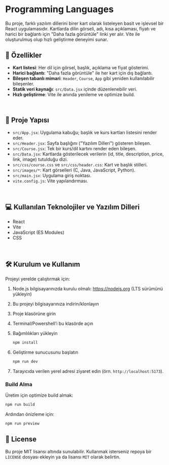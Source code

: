 # Programming Languages
Bu proje, farklı yazılım dillerini birer kart olarak listeleyen basit ve işlevsel bir React uygulamasıdır. Kartlarda dilin görseli, adı, kısa açıklaması, fiyatı ve harici bir bağlantı için "Daha fazla görüntüle" linki yer alır. Vite ile oluşturulmuş olup hızlı geliştirme deneyimi sunar.
<br>
## 🚀 Özellikler

- **Kart listesi**: Her dil için görsel, başlık, açıklama ve fiyat gösterimi.
- **Harici bağlantı**: "Daha fazla görüntüle" ile her kart için dış bağlantı.
- **Bileşen tabanlı mimari**: `Header`, `Course`, `App` gibi yeniden kullanılabilir bileşenler.
- **Statik veri kaynağı**: `src/Data.jsx` içinde düzenlenebilir veri.
- **Hızlı geliştirme**: Vite ile anında yenileme ve optimize build.
<br>

## 📂 Proje Yapısı

- `src/App.jsx`: Uygulama kabuğu; başlık ve kurs kartları listesini render eder.
- `src/Header.jsx`: Sayfa başlığını ("Yazılım Dilleri") gösteren bileşen.
- `src/Course.jsx`: Tek bir kurs/dil kartını render eden bileşen.
- `src/Data.jsx`: Kartlarda gösterilecek verilerin (id, title, description, price, link, image) tutulduğu dizi.
- `src/css/course.css` ve `src/css/header.css`: Kart ve başlık stilleri.
- `src/images/*`: Kart görselleri (C, Java, JavaScript, Python).
- `src/main.jsx`: Uygulama giriş noktası.
- `vite.config.js`: Vite yapılandırması.
<br>


## 💻 Kullanılan Teknolojiler ve Yazılım Dilleri
- React
- Vite
- JavaScript (ES Modules)
- CSS
<br>

## 🛠 Kurulum ve Kullanım

Projeyi yerelde çalıştırmak için:

1. Node.js bilgisayarınızda kurulu olmalı: https://nodejs.org (LTS sürümünü yükleyin)
2. Bu projeyi bilgisayarınıza indirin/klonlayın
3. Proje klasörüne girin
4. Terminal/Powershell’i bu klasörde açın
5. Bağımlılıkları yükleyin
     ```bash
     npm install
     ```

6. Geliştirme sunucusunu başlatın
     ```bash
     npm run dev
     ```

7. Tarayıcıda verilen yerel adresi ziyaret edin (örn. `http://localhost:5173`).

### Build Alma
Üretim için optimize build almak:
   ```bash
   npm run build
   ```
Ardından önizleme için:
   ```bash
   npm run preview
   ```

## 📜 License
Bu proje MIT lisansı altında sunulabilir. Kullanmak isterseniz repoya bir `LICENSE` dosyası ekleyin ya da lisansı `MIT` olarak belirtin.



